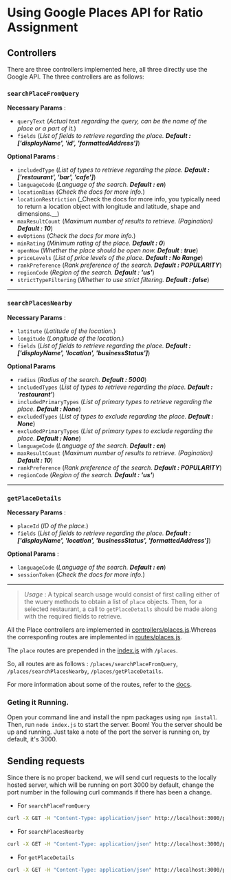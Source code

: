 # Using Google Places API for Ratio Assignment

## Controllers
There are three controllers implemented here, all three directly use the Google API. The three controllers are as follows:

### `searchPlaceFromQuery`

**Necessary Params** :
- `queryText` (_Actual text regarding the query, can be the name of the place or a part of it._)
- `fields` (_List of fields to retrieve regarding the place. **Default : ['displayName', 'id', 'formattedAddress']**_)

**Optional Params** :
- `includedType` (_List of types to retrieve regarding the place. **Default : ['restaurant', 'bar', 'cafe']**_)
- `languageCode` (_Language of the search. **Default : en**_)
- `locationBias` (_Check the docs for more info._)
- `locationRestriction` (_Check the docs for more info, you typically need to return a location object with longitude and latitude, shape and dimensions.__)
- `maxResultCount` (_Maximum number of results to retrieve. (Pagination) **Default : 10**_)
- `evOptions` (_Check the docs for more info._)
- `minRating` (_Minimum rating of the place. **Default : 0**_)
- `openNow` (_Whether the place should be open now. **Default : true**_)
- `priceLevels` (_List of price levels of the place. **Default : No Range**_)
- `rankPreference` (_Rank preference of the search. **Default : POPULARITY**_)
- `regionCode` (_Region of the search. **Default : 'us'**_)
- `strictTypeFiltering` (_Whether to use strict filtering. **Default : false**_)

---
### `searchPlacesNearby`

**Necessary Params** :
- `latitute` (_Latitude of the location._)
- `longitude` (_Longitude of the location._)
- `fields` (_List of fields to retrieve regarding the place. **Default : ['displayName', 'location', 'businessStatus']**_)

**Optional Params**
- `radius` (_Radius of the search. **Default : 5000**_)
- `includedTypes` (_List of types to retrieve regarding the place. **Default : 'restaurant'**_)
- `includedPrimaryTypes` (_List of primary types to retrieve regarding the place. **Default : None**_)
- `excludedTypes` (_List of types to exclude regarding the place. **Default : None**_)
- `excludedPrimaryTypes` (_List of primary types to exclude regarding the place. **Default : None**_)
- `languageCode` (_Language of the search. **Default : en**_)
- `maxResultCount` (_Maximum number of results to retrieve. (Pagination) **Default : 10**_)
- `rankPreference` (_Rank preference of the search. **Default : POPULARITY**_)
- `regionCode` (_Region of the search. **Default : 'us'**_)

---
### `getPlaceDetails`

**Necessary Params** :
- `placeId` (_ID of the place._)
- `fields` (_List of fields to retrieve regarding the place. **Default : ['displayName', 'location', 'businessStatus', 'formattedAddress']**_)

**Optional Params** :
- `languageCode` (_Language of the search. **Default : en**_)
- `sessionToken` (_Check the docs for more info._)

---

> _Usage_ : A typical search usage would consist of first calling either of the wuery methods to obtain a list of `place` objects. Then, for a selected restaurant, a call to `getPlaceDetails` should be made along with the required fields to retrieve.

All the Place controllers are implemented in [controllers/places.js](./controllers/places.js).Whereas the corresponfing routes are implemented in [routes/places.js](./routes/places.js).

The `place` routes are prepended in the [index.js](./index.js) with `/places`.

So, all routes are as follows : `/places/searchPlaceFromQuery`, `/places/searchPlacesNearby`, `/places/getPlaceDetails`.

For more information about some of the routes, refer to the [docs](https://developers.google.com/maps/documentation/places/web-service/op-overview).



### Geting it Running.
Open your command line and install the npm packages using `npm install`. Then, run `node index.js` to start the server. Boom! You the server should be up and running. Just take a note of the port the server is running on, by default, it's 3000.

## Sending requests
Since there is no proper backend, we will send curl requests to the locally hosted server, which will be running on port 3000 by default, change the port number in the following curl commands if there has been a change.

- For `searchPlaceFromQuery`

```bash
curl -X GET -H "Content-Type: application/json" http://localhost:3000/places/querySearch\?queryText\=Burger\&maxResultCount\=2 
```

- For `searchPlacesNearby`

```bash
curl -X GET -H "Content-Type: application/json" http://localhost:3000/places/searchNearby\?latitude\=38.8719\&longitude\=-77.0563\&maxResultCount\=2
```

- For `getPlaceDetails`

```bash
curl -X GET -H "Content-Type: application/json" http://localhost:3000/places/getPlaceDetails\?placeID\=ChIJj61dQgK6j4AR4GeTYWZsKWw\&languageCode\=en
```
